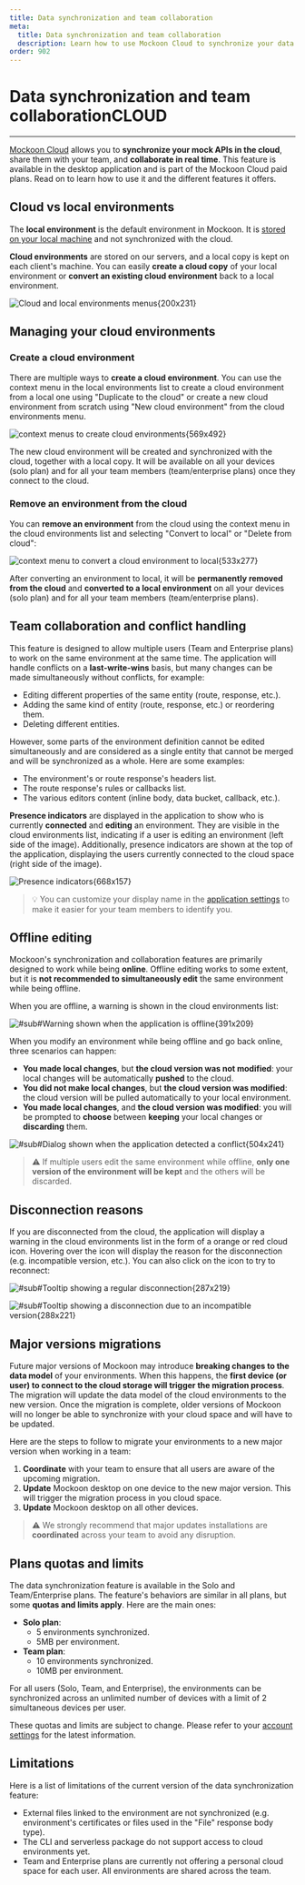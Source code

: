 ```yaml
---
title: Data synchronization and team collaboration
meta:
  title: Data synchronization and team collaboration
  description: Learn how to use Mockoon Cloud to synchronize your data across your team and collaborate on your mock API projects
order: 902
---
```


# Data synchronization and team collaboration<span className='badge text-bg-warning fs-4 align-text-top ms-2'>CLOUD</span>

---

[Mockoon Cloud](/cloud/) allows you to **synchronize your mock APIs in the cloud**, share them with your team, and **collaborate in real time**. This feature is available in the desktop application and is part of the Mockoon Cloud paid plans. Read on to learn how to use it and the different features it offers.

## Cloud vs local environments

The **local environment** is the default environment in Mockoon. It is [stored on your local machine](docs:mockoon-data-files/data-files-location) and not synchronized with the cloud.

**Cloud environments** are stored on our servers, and a local copy is kept on each client's machine. You can easily **create a cloud copy** of your local environment or **convert an existing cloud environment** back to a local environment.

![Cloud and local environments menus{200x231}](docs-img:cloud-sync-menu.png)

## Managing your cloud environments

### Create a cloud environment

There are multiple ways to **create a cloud environment**. You can use the context menu in the local environments list to create a cloud environment from a local one using "Duplicate to the cloud" or create a new cloud environment from scratch using "New cloud environment" from the cloud environments menu.

![context menus to create cloud environments{569x492}](docs-img:create-cloud-environment.png)

The new cloud environment will be created and synchronized with the cloud, together with a local copy. It will be available on all your devices (solo plan) and for all your team members (team/enterprise plans) once they connect to the cloud.

### Remove an environment from the cloud

You can **remove an environment** from the cloud using the context menu in the cloud environments list and selecting "Convert to local" or "Delete from cloud":

![context menu to convert a cloud environment to local{533x277}](docs-img:convert-cloud-to-local.png)

After converting an environment to local, it will be **permanently removed from the cloud** and **converted to a local environment** on all your devices (solo plan) and for all your team members (team/enterprise plans).

## Team collaboration and conflict handling

This feature is designed to allow multiple users (Team and Enterprise plans) to work on the same environment at the same time. The application will handle conflicts on a **last-write-wins** basis, but many changes can be made simultaneously without conflicts, for example:

- Editing different properties of the same entity (route, response, etc.).
- Adding the same kind of entity (route, response, etc.) or reordering them.
- Deleting different entities.

However, some parts of the environment definition cannot be edited simultaneously and are considered as a single entity that cannot be merged and will be synchronized as a whole. Here are some examples:

- The environment's or route response's headers list.
- The route response's rules or callbacks list.
- The various editors content (inline body, data bucket, callback, etc.).

**Presence indicators** are displayed in the application to show who is currently **connected** and **editing** an environment. They are visible in the cloud environments list, indicating if a user is editing an environment (left side of the image). Additionally, presence indicators are shown at the top of the application, displaying the users currently connected to the cloud space (right side of the image).

![Presence indicators{668x157}](docs-img:presence-indicators.png)

> 💡 You can customize your display name in the [application settings](/account/info/) to make it easier for your team members to identify you.

## Offline editing

Mockoon's synchronization and collaboration features are primarily designed to work while being **online**. Offline editing works to some extent, but it is **not recommended to simultaneously edit** the same environment while being offline.

When you are offline, a warning is shown in the cloud environments list:

![#sub#Warning shown when the application is offline{391x209}](docs-img:offline-editing-warning.png)

When you modify an environment while being offline and go back online, three scenarios can happen:

- **You made local changes**, but **the cloud version was not modified**: your local changes will be automatically **pushed** to the cloud.
- **You did not make local changes**, but **the cloud version was modified**: the cloud version will be pulled automatically to your local environment.
- **You made local changes**, and **the cloud version was modified**: you will be prompted to **choose** between **keeping** your local changes or **discarding** them.

![#sub#Dialog shown when the application detected a conflict{504x241}](docs-img:offline-conflict-warning.png)

> ⚠️ If multiple users edit the same environment while offline, **only one version of the environment will be kept** and the others will be discarded.

## Disconnection reasons

If you are disconnected from the cloud, the application will display a warning in the cloud environments list in the form of a orange or red cloud icon. Hovering over the icon will display the reason for the disconnection (e.g. incompatible version, etc.). You can also click on the icon to try to reconnect:

![#sub#Tooltip showing a regular disconnection{287x219}](docs-img:offline-reason-disconnected.png)

![#sub#Tooltip showing a disconnection due to an incompatible version{288x221}](docs-img:offline-reason-incompatible-version.png)

## Major versions migrations

Future major versions of Mockoon may introduce **breaking changes to the data model** of your environments. When this happens, the **first device (or user) to connect to the cloud storage will trigger the migration process**. The migration will update the data model of the cloud environments to the new version. Once the migration is complete, older versions of Mockoon will no longer be able to synchronize with your cloud space and will have to be updated.

Here are the steps to follow to migrate your environments to a new major version when working in a team:

1. **Coordinate** with your team to ensure that all users are aware of the upcoming migration.
2. **Update** Mockoon desktop on one device to the new major version. This will trigger the migration process in you cloud space.
3. **Update** Mockoon desktop on all other devices.

> ⚠️ We strongly recommend that major updates installations are **coordinated** across your team to avoid any disruption.

## Plans quotas and limits

The data synchronization feature is available in the Solo and Team/Enterprise plans. The feature's behaviors are similar in all plans, but some **quotas and limits apply**. Here are the main ones:

- **Solo plan**:
  - 5 environments synchronized.
  - 5MB per environment.
- **Team plan**:
  - 10 environments synchronized.
  - 10MB per environment.

For all users (Solo, Team, and Enterprise), the environments can be synchronized across an unlimited number of devices with a limit of 2 simultaneous devices per user.

These quotas and limits are subject to change. Please refer to your [account settings](/account/subscription/) for the latest information.

## Limitations

Here is a list of limitations of the current version of the data synchronization feature:

- External files linked to the environment are not synchronized (e.g. environment's certificates or files used in the "File" response body type).
- The CLI and serverless package do not support access to cloud environments yet.
- Team and Enterprise plans are currently not offering a personal cloud space for each user. All environments are shared across the team.
